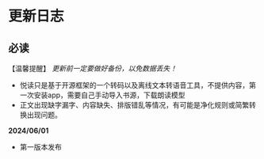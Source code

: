 # 更新日志

## **必读**

【温馨提醒】 *更新前一定要做好备份，以免数据丢失！*

* 悦读只是基于开源框架的一个转码以及离线文本转语音工具，不提供内容，第一次安装app，需要自己手动导入书源，下载朗读模型
* 正文出现缺字漏字、内容缺失、排版错乱等情况，有可能是净化规则或简繁转换出现问题。

**2024/06/01**

* 第一版本发布

